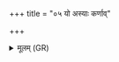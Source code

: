 +++
title = "०५ यो अस्याः कर्णाव्"

+++
<details><summary>मूलम् (GR)</summary>

यो अस्याः कर्णाव् आस्कुनोत्य्  
आ स देवेषु वृश्चते ।  
लक्ष्म कुर्व इति मन्यते  
कनीयः कृणुते स्वम् ॥
</details>